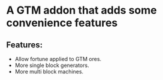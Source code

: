 # A GTM addon that adds some convenience features 

## Features:
- Allow fortune applied to GTM ores.  
- More single block generators.
- More multi block machines.

